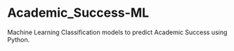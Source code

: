 # Academic_Success-ML
Machine Learning Classification models to predict Academic Success using Python.
